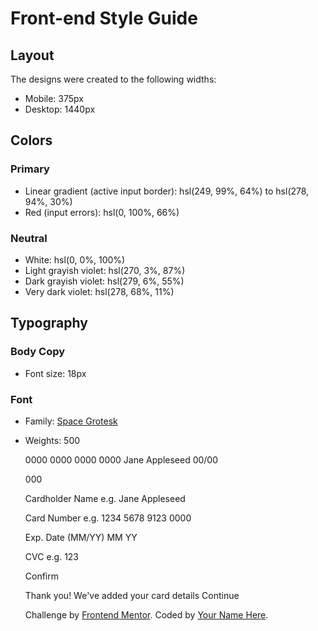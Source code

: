 # Front-end Style Guide

## Layout

The designs were created to the following widths:

- Mobile: 375px
- Desktop: 1440px

## Colors

### Primary

- Linear gradient (active input border): hsl(249, 99%, 64%) to hsl(278, 94%, 30%)
- Red (input errors): hsl(0, 100%, 66%)

### Neutral

- White: hsl(0, 0%, 100%)
- Light grayish violet: hsl(270, 3%, 87%)
- Dark grayish violet: hsl(279, 6%, 55%)
- Very dark violet: hsl(278, 68%, 11%)

## Typography

### Body Copy

- Font size: 18px

### Font

- Family: [Space Grotesk](https://fonts.google.com/specimen/Space+Grotesk)
- Weights: 500


  0000 0000 0000 0000
  Jane Appleseed
  00/00

  000

  Cardholder Name
  e.g. Jane Appleseed

  Card Number
  e.g. 1234 5678 9123 0000

  Exp. Date (MM/YY)
  MM
  YY

  CVC
  e.g. 123

  Confirm

  <!-- Completed state start -->

  Thank you!
  We've added your card details
  Continue
  
  <div class="attribution">
    Challenge by <a href="https://www.frontendmentor.io?ref=challenge" target="_blank">Frontend Mentor</a>. 
    Coded by <a href="#">Your Name Here</a>.
  </div>